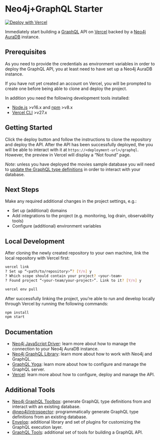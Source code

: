 # Neo4j+GraphQL Starter

[![Deploy with Vercel](https://vercel.com/button)](https://vercel.com/new/clone?repository-url=https%3A%2F%2Fgithub.com%2Ffreskdigital%2Fneo4j-graphql-starter&env=NEO4J_USER,NEO4J_PASSWORD,NEO4J_URI&envDescription=Environment%20variables%20required%20to%20connect%20to%20your%20Neo4j%20database)

Immediately start building a [GraphQL](https://graphql.org) API on [Vercel](https://vercel.com) backed by a [Neo4j AuraDB](https://neo4j.com/cloud/platform/aura-graph-database/) instance.

## Prerequisites

As you need to provide the credentials as environment variables in order to deploy the GraphQL API, you at least need to have set up a Neo4j AuraDB instance.

If you have not yet created an account on Vercel, you will be prompted to create one before being able to clone and deploy the project.

In addition you need the following development tools installed:

- [Node.js](https://nodejs.org/) >v16.x and [npm](https://github.com/npm/cli/) >v8.x
- [Vercel CLI](https://vercel.com/cli) >v27.x

## Getting Started

Click the deploy button and follow the instructions to clone the repository and deploy the API. After the API has been successfully deployed, the you will be able to interact with it at `https://<deployment-url>/graphql`. However, the preview in Vercel will display a “Not found” page.

_Note_: unless you have deployed the movies sample database you will need to [update the GraphQL type definitions](./schema/type-definitions.graphql) in order to interact with your database.

## Next Steps

Make any required additional changes in the project settings, e.g.:

- Set up (additional) domains
- Add integrations to the project (e.g. monitoring, log drain, observability tools)
- Configure (additional) environment variables

## Local Development

After cloning the newly created repository to your own machine, link the local repository with Vercel first:

```bash
vercel link
? Set up “<path/to/repository>”? [Y/n] y
? Which scope should contain your project? <your-team>
? Found project “<your-team/your-project>”. Link to it? [Y/n] y

vercel env pull
```

After successfully linking the project, you’re able to run and develop locally through Vercel by running the following commands:

```bash
npm install
npm start
```

## Documentation

- [Neo4j JavaScript Driver](https://neo4j.com/docs/javascript-manual/): learn more about how to manage the connection to your Neo4j AuraDB instance.
- [Neo4j GraphQL Library](https://neo4j.com/docs/graphql-manual/): learn more about how to work with Neo4j and GraphQL.
- [GraphQL Yoga](https://the-guild.dev/graphql/yoga-server/docs): learn more about how to configure and manage the GraphQL server.
- [Vercel](https://vercel.com/docs): learn more about how to configure, deploy and manage the API.

## Additional Tools

- [Neo4j GraphQL Toolbox](https://graphql-toolbox.neo4j.io/): generate GraphQL type definitions from and interact with an existing database.
- [@neo4j/introspector](https://www.npmjs.com/package/@neo4j/introspector): programmatically generate GraphQL type definitions from an existing database.
- [Envelop](https://the-guild.dev/graphql/envelop/docs): additional library and set of plugins for customizing the GraphQL execution layer.
- [GraphQL Tools](https://the-guild.dev/graphql/tools/docs/introduction): additional set of tools for building a GraphQL API.
